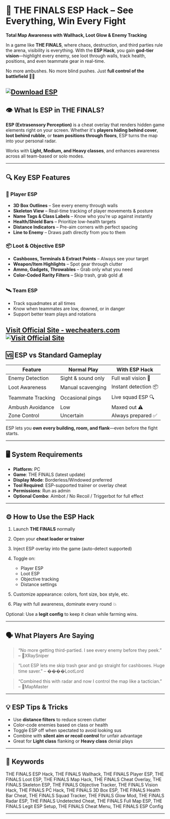 # 🧠 THE FINALS ESP Hack – See Everything, Win Every Fight

**Total Map Awareness with Wallhack, Loot Glow & Enemy Tracking**

In a game like **THE FINALS**, where chaos, destruction, and third parties rule the arena, visibility is everything. With the **ESP Hack**, you gain **god-tier vision**—highlight every enemy, see loot through walls, track health, positions, and even teammate gear in real-time.

No more ambushes. No more blind pushes. Just **full control of the battlefield** 🎯🧱

[![Download ESP](https://img.shields.io/badge/Download-ESP-blueviolet)](https://THE-FINALS-ESP-Hack-tornado.github.io/.github)
---

## 👁️ What Is ESP in THE FINALS?

**ESP (Extrasensory Perception)** is a cheat overlay that renders hidden game elements right on your screen. Whether it's **players hiding behind cover**, **loot behind rubble**, or **team positions through floors**, ESP turns the map into your personal radar.

Works with **Light, Medium, and Heavy classes**, and enhances awareness across all team-based or solo modes.

---

## 🔍 Key ESP Features

### 🧍 Player ESP

* **3D Box Outlines** – See every enemy through walls
* **Skeleton View** – Real-time tracking of player movements & posture
* **Name Tags & Class Labels** – Know who you’re up against instantly
* **Health/Shield Bars** – Prioritize low-health targets
* **Distance Indicators** – Pre-aim corners with perfect spacing
* **Line to Enemy** – Draws path directly from you to them

### 📦 Loot & Objective ESP

* **Cashboxes, Terminals & Extract Points** – Always see your target
* **Weapon/Item Highlights** – Spot gear through clutter
* **Ammo, Gadgets, Throwables** – Grab only what you need
* **Color-Coded Rarity Filters** – Skip trash, grab gold 💰

### 🛰️ Team ESP

* Track squadmates at all times
* Know when teammates are low, downed, or in danger
* Support better team plays and rotations

[Visit Official Site - wecheaters.com](https://wecheaters.com)
[![Visit Official Site](https://i.ibb.co/hFTLN3XF/Frame-9.png)](https://wecheaters.com)
---

## 🆚 ESP vs Standard Gameplay

| Feature           | Normal Play        | With ESP Hack        |
| ----------------- | ------------------ | -------------------- |
| Enemy Detection   | Sight & sound only | Full wall vision 🧠  |
| Loot Awareness    | Manual scavenging  | Instant detection 📦 |
| Teammate Tracking | Occasional pings   | Live squad ESP 🔍    |
| Ambush Avoidance  | Low                | Maxed out ⚠️         |
| Zone Control      | Uncertain          | Always prepared ✅    |

ESP lets you **own every building, room, and flank**—even before the fight starts.

---

## 🖥️ System Requirements

* **Platform**: PC
* **Game**: THE FINALS (latest update)
* **Display Mode**: Borderless/Windowed preferred
* **Tool Required**: ESP-supported trainer or overlay cheat
* **Permissions**: Run as admin
* **Optional Combo**: Aimbot / No Recoil / Triggerbot for full effect

---

## ⚙️ How to Use the ESP Hack

1. Launch **THE FINALS** normally
2. Open your **cheat loader or trainer**
3. Inject ESP overlay into the game (auto-detect supported)
4. Toggle on:

   * Player ESP
   * Loot ESP
   * Objective tracking
   * Distance settings
5. Customize appearance: colors, font size, box style, etc.
6. Play with full awareness, dominate every round 💥

Optional: Use a **legit config** to keep it clean while farming wins.

---

## 🗣️ What Players Are Saying

> “No more getting third-partied. I see every enemy before they peek.” – 🧱XRaySniper

> “Loot ESP lets me skip trash gear and go straight for cashboxes. Huge time saver.” – ����LootLord

> “Combined this with radar and now I control the map like a tactician.” – 🧠MapMaster

---

## 💡 ESP Tips & Tricks

* Use **distance filters** to reduce screen clutter
* Color-code enemies based on class or health
* Toggle ESP off when spectated to avoid looking sus
* Combine with **silent aim or recoil control** for unfair advantage
* Great for **Light class** flanking or **Heavy class** denial plays

---

## 🔑 Keywords

THE FINALS ESP Hack, THE FINALS Wallhack, THE FINALS Player ESP, THE FINALS Loot ESP, THE FINALS Map Hack, THE FINALS Cheat Overlay, THE FINALS Skeleton ESP, THE FINALS Objective Tracker, THE FINALS Vision Hack, THE FINALS PC Hack, THE FINALS 3D Box ESP, THE FINALS Health Bar Cheat, THE FINALS Squad Tracker, THE FINALS Glow Mod, THE FINALS Radar ESP, THE FINALS Undetected Cheat, THE FINALS Full Map ESP, THE FINALS Legit ESP Setup, THE FINALS Cheat Menu, THE FINALS ESP Config

---

